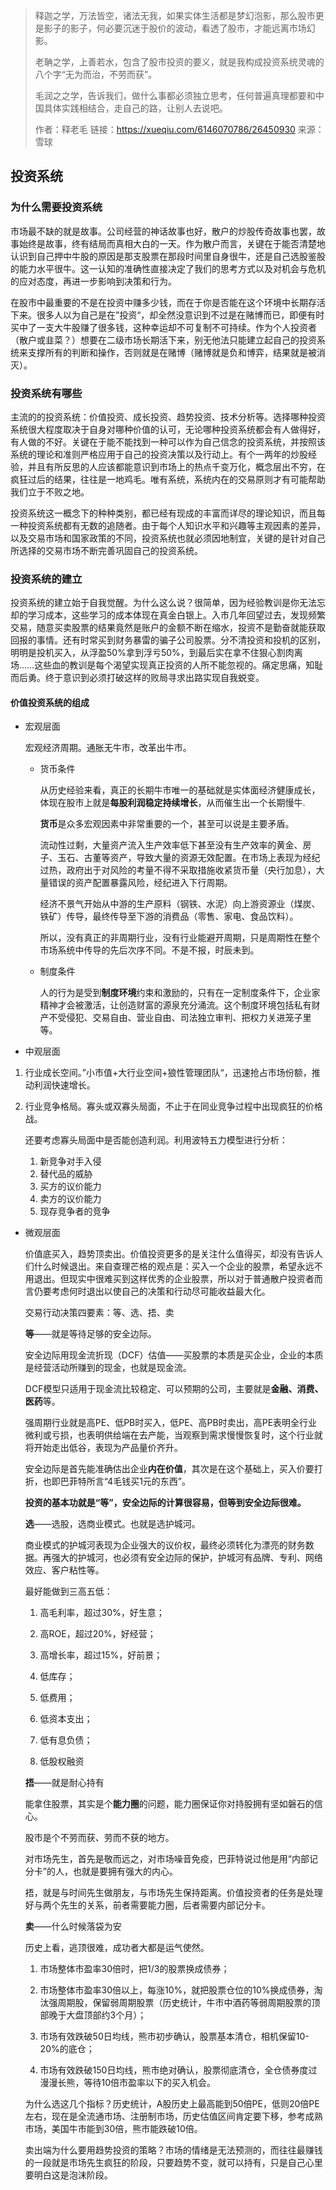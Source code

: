 > 释迦之学，万法皆空，诸法无我，如果实体生活都是梦幻泡影，那么股市更是影子的影子，何必要沉迷于股价的波动，看透了股市，才能远离市场幻影。
>
> 老聃之学，上善若水，包含了股市投资的要义，就是我构成投资系统灵魂的八个字“无为而治，不劳而获”。
>
> 毛润之之学，告诉我们，做什么事都必须独立思考，任何普遍真理都要和中国具体实践相结合，走自己的路，让别人去说吧。
>
>作者：释老毛
链接：https://xueqiu.com/6146070786/26450930
来源：雪球

## 投资系统

### 为什么需要投资系统

市场最不缺的就是故事。公司经营的神话故事也好，散户的炒股传奇故事也罢，故事始终是故事，终有结局而真相大白的一天。作为散户而言，关键在于能否清楚地认识到自己押中牛股的原因是那支股票在那段时间里自身很牛，还是自己选股鉴股的能力水平很牛。这一认知的准确性直接决定了我们的思考方式以及对机会与危机的应对态度，再进一步影响到决策和行为。

在股市中最重要的不是在投资中赚多少钱，而在于你是否能在这个环境中长期存活下来。很多人以为自己是在”投资“，却全然没意识到不过是在赌博而已，即便有时买中了一支大牛股赚了很多钱，这种幸运却不可复制不可持续。作为个人投资者（散户或韭菜？）想要在二级市场长期活下来，别无他法只能建立起自己的投资系统来支撑所有的判断和操作，否则就是在赌博（赌博就是负和博弈，结果就是被消灭）。

### 投资系统有哪些

主流的的投资系统：价值投资、成长投资、趋势投资、技术分析等。选择哪种投资系统很大程度取决于自身对哪种价值的认可，无论哪种投资系统都会有人做得好，有人做的不好。关键在于能不能找到一种可以作为自己信念的投资系统，并按照该系统的理论和准则严格应用于自己的投资决策以及行动上。有个一两年的炒股经验，并且有所反思的人应该都能意识到市场上的热点千变万化，概念层出不穷，在疯狂过后的结果，往往是一地鸡毛。唯有系统，系统内在的交易原则才有可能帮助我们立于不败之地。

投资系统这一概念下的种种类别，都已经有现成的丰富而详尽的理论知识，而且每一种投资系统都有无数的追随者。由于每个人知识水平和兴趣等主观因素的差异，以及交易市场和国家政策的不同，投资系统也就必须因地制宜，关键的是针对自己所选择的交易市场不断完善巩固自己的投资系统。

### 投资系统的建立

投资系统的建立始于自我觉醒。为什么这么说？很简单，因为经验教训是你无法忘却的学习成本，这些学习的成本体现在真金白银上。入市几年回望过去，发现频繁交易，随意买卖股票的结果竟然是账户的金额不断在缩水，投资不是勤奋就能获取回报的事情。还有时常买到财务暴雷的骗子公司股票。分不清投资和投机的区别，明明是投机买入，从浮盈50%拿到浮亏50%，到最后实在拿不住狠心割肉离场……这些血的教训是每个渴望实现真正投资的人所不能忽视的。痛定思痛，知耻而后勇。终于意识到必须打破这样的败局寻求出路实现自我蜕变。

#### 价值投资系统的组成

- 宏观层面

    宏观经济周期。通胀无牛市，改革出牛市。

    - 货币条件

      从历史经验来看，真正的长期牛市唯一的基础就是实体面经济健康成长，体现在股市上就是**每股利润稳定持续增长**，从而催生出一个长期慢牛.

      **货币**是众多宏观因素中非常重要的一个，甚至可以说是主要矛盾。

      流动性过剩，大量资产流入生产效率低下甚至没有生产效率的黄金、房子、玉石、古董等资产，导致大量的资源无效配置。在市场上表现为经纪过热，政府出于对风险的考量不得不采取措施收紧货币量（央行加息），大量错误的资产配置暴露风险，经纪进入下行周期。

      经济不景气开始从中游的生产原料（钢铁、水泥）向上游资源业（煤炭、铁矿）传导，最终传导至下游的消费品（零售、家电、食品饮料）。

      所以，没有真正的非周期行业，没有行业能避开周期，只是周期性在整个市场系统中传导的先后次序不同。不是不报，时辰未到。

    - 制度条件
  
      人的行为是受到**制度环境**约束和激励的，只有在一定制度条件下，企业家精神才会被激活，让创造财富的源泉充分涌流。这个制度环境包括私有财产不受侵犯、交易自由、营业自由、司法独立审判、把权力关进笼子里等。


- 中观层面

1. 行业成长空间。”小市值+大行业空间+狼性管理团队“，迅速抢占市场份额，推动利润快速增长。

2. 行业竞争格局。寡头或双寡头局面，不止于在同业竞争过程中出现疯狂的价格战。

    还要考虑寡头局面中是否能创造利润。利用波特五力模型进行分析：

    1. 新竞争对手入侵
    2. 替代品的威胁
    3. 买方的议价能力
    4. 卖方的议价能力
    5. 现存竞争者的竞争


- 微观层面

    价值底买入，趋势顶卖出。价值投资更多的是关注什么值得买，却没有告诉人们什么时候退出。来自查理芒格的观点是：买入一个企业的股票，希望永远不用退出。但现实中很难买到这样优秀的企业股票，所以对于普通散户投资者而言仍要考虑何时退出以使自己的决策和行动尽可能收益最大化。

    交易行动决策四要素：等、选、捂、卖

    **等**——就是等待足够的安全边际。

    安全边际用现金流折现（DCF）估值——买股票的本质是买企业，企业的本质是经营活动所赚到的现金，也就是现金流。

    DCF模型只适用于现金流比较稳定、可以预期的公司，主要就是**金融、消费、医药**等。

    强周期行业就是高PE、低PB时买入，低PE、高PB时卖出，高PE表明全行业微利或亏损，也表明供给端在去产能，当观察到需求慢慢恢复时，这个行业就将开始走出低谷，表现为产品量价齐升。

    安全边际是首先能准确估出企业**内在价值**，其次是在这个基础上，买入价要打折，也即巴菲特所言“4毛钱买1元的东西”。

    **投资的基本功就是“等”，安全边际的计算很容易，但等到安全边际很难。**

    **选**——选股，选商业模式。也就是选护城河。

    商业模式的护城河表现为企业强大的议价权，最终必须转化为漂亮的财务数据。再强大的护城河，也必须有安全边际的保护，护城河有品牌、专利、网络效应、客户粘性等。
    
    最好能做到三高五低：

    1. 高毛利率，超过30%，好生意；
    
    2. 高ROE，超过20%，好经营；
    
    3. 高增长率，超过15%，好前景；
    
    4. 低库存；
    
    5. 低费用；
    
    6. 低资本支出；
    
    7. 低有息负债；
    
    8. 低股权融资


    **捂**——就是耐心持有

    能拿住股票，其实是个**能力圈**的问题，能力圈保证你对持股拥有坚如磐石的信心。

    股市是个不劳而获、劳而不获的地方。

    对市场先生，首先是敬而远之，对市场噪音免疫，巴菲特说过他是用“内部记分卡”的人，也就是要拥有强大的内心。

    捂，就是与时间先生做朋友，与市场先生保持距离。价值投资者的任务是处理好与两个先生的关系，前者需要能力圈，后者需要内部记分卡。

    **卖**——什么时候落袋为安

    历史上看，逃顶很难，成功者大都是运气使然。

    1. 市场整体市盈率30倍时，把1/3的股票换成债券；

    2. 市场整体市盈率30倍以上，每涨10%，就把股票仓位的10%换成债券，淘汰强周期股，保留弱周期股票（历史统计，牛市中酒药等弱周期股票的顶部晚于大盘顶部约3个月）；

    3. 市场有效跌破50日均线，熊市初步确认，股票基本清仓，相机保留10-20%的底仓；

    4. 市场有效跌破150日均线，熊市绝对确认，股票彻底清仓，全仓债券度过漫漫长熊，等待10倍市盈率以下的买入机会。

    为什么选这几个指标？历史统计，A股历史上最高能到50倍PE，低则20倍PE左右，现在是全流通市场、注册制市场，历史估值区间肯定要下移，参考成熟市场，美国牛市能到30倍，熊市能跌破10倍。

    卖出端为什么要用趋势投资的策略？市场的情绪是无法预测的，而往往最赚钱的一段就是市场先生疯狂的阶段，只要趋势不变，就可以持有，只是自己心里要明白这是泡沫阶段。







